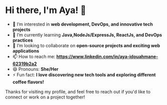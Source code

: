 # Hi there, I'm Aya! 👋

- 👀 I’m interested in **web development, DevOps, and innovative tech projects**
- 🌱 I’m currently learning **Java,NodeJs/ExpressJs, ReactJs, and DevOps practices**
- 💞️ I’m looking to collaborate on **open-source projects and exciting web applications**
- 📫 How to reach me: **https://www.linkedin.com/in/aya-idouahmane-62319b2a2**
- 😄 Pronouns: **She/Her**
- ⚡ Fun fact: **I love discovering new tech tools and exploring different coffee flavors!**

Thanks for visiting my profile, and feel free to reach out if you'd like to connect or work on a project together!


<!---
ayaidhe/ayaidhe is a ✨ special ✨ repository because its `README.md` (this file) appears on your GitHub profile.
You can click the Preview link to take a look at your changes.
--->
